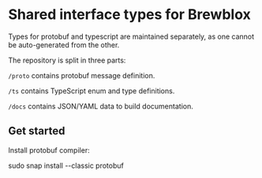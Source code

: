 # Shared interface types for Brewblox

Types for protobuf and typescript are maintained separately,
as one cannot be auto-generated from the other.

The repository is split in three parts:

`/proto` contains protobuf message definition.

`/ts` contains TypeScript enum and type definitions.

`/docs` contains JSON/YAML data to build documentation.

## Get started

Install protobuf compiler:

sudo snap install --classic protobuf

